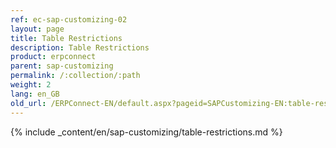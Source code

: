 ```yaml
---
ref: ec-sap-customizing-02
layout: page
title: Table Restrictions
description: Table Restrictions
product: erpconnect
parent: sap-customizing
permalink: /:collection/:path
weight: 2
lang: en_GB
old_url: /ERPConnect-EN/default.aspx?pageid=SAPCustomizing-EN:table-restrictions
---
```


{% include _content/en/sap-customizing/table-restrictions.md  %}